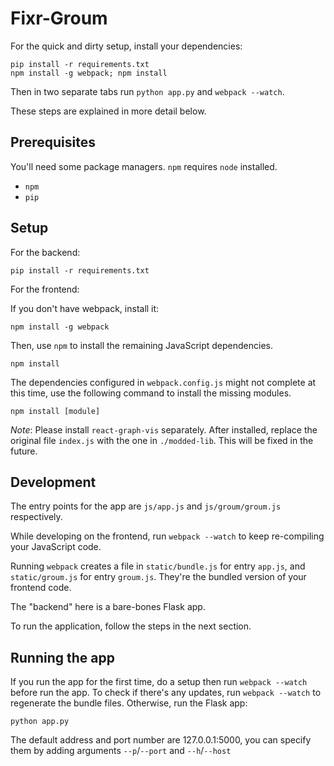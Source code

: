 # Fixr-Groum

For the quick and dirty setup, install your dependencies:

```
pip install -r requirements.txt
npm install -g webpack; npm install
```

Then in two separate tabs run `python app.py` and `webpack --watch`.

These steps are explained in more detail below.

## Prerequisites

You'll need some package managers. `npm` requires `node` installed.

- `npm`
- `pip`

## Setup

For the backend:

```
pip install -r requirements.txt
```

For the frontend:

If you don't have webpack, install it:

```
npm install -g webpack
```

Then, use `npm` to install the remaining JavaScript dependencies.

```
npm install
```

The dependencies configured in `webpack.config.js` might not complete at this time, use the following command to install the missing modules.
```
npm install [module]
```

*Note*: Please install `react-graph-vis` separately. After installed, replace the original file `index.js` with the one in `./modded-lib`.
This will be fixed in the future. 

## Development

The entry points for the app are `js/app.js` and `js/groum/groum.js` respectively.

While developing on the frontend, run `webpack --watch` to keep re-compiling your JavaScript code.

Running `webpack` creates a file in `static/bundle.js` for entry `app.js`, and `static/groum.js` for entry `groum.js`. They're the bundled version of your frontend code.

The "backend" here is a bare-bones Flask app.

To run the application, follow the steps in the next section.

## Running the app


If you run the app for the first time, do a setup then run `webpack --watch` before run the app.
To check if there's any updates, run `webpack --watch` to regenerate the bundle files.
Otherwise, run the Flask app:

```
python app.py
```

The default address and port number are 127.0.0.1:5000, you can specify them by adding arguments `--p`/`--port` and `--h`/`--host`